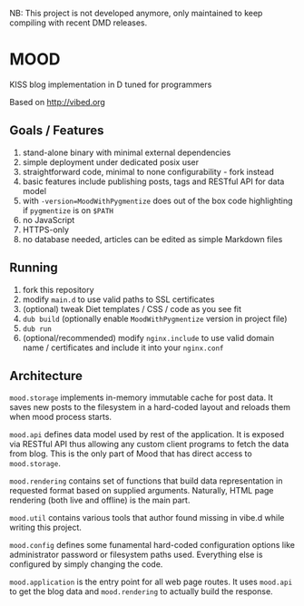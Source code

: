 NB: This project is not developed anymore, only maintained to keep compiling
with recent DMD releases.

# MOOD
KISS blog implementation in D tuned for programmers

Based on http://vibed.org

## Goals / Features

1. stand-alone binary with minimal external dependencies
2. simple deployment under dedicated posix user
3. straightforward code, minimal to none configurability - fork instead
4. basic features include publishing posts, tags and RESTful API for data model
5. with `-version=MoodWithPygmentize` does out of the box code highlighting if `pygmentize` is on `$PATH`
6. no JavaScript
7. HTTPS-only
8. no database needed, articles can be edited as simple Markdown files

## Running

1. fork this repository
2. modify `main.d` to use valid paths to SSL certificates
3. (optional) tweak Diet templates / CSS / code as you see fit
4. `dub build` (optionally enable `MoodWithPygmentize` version in project file)
5. `dub run`
6. (optional/recommended) modify `nginx.include` to use valid domain name / certificates and include it into your `nginx.conf`

## Architecture

`mood.storage` implements in-memory immutable cache for post data. It saves new posts to
the filesystem in a hard-coded layout and reloads them when mood process starts.

`mood.api` defines data model used by rest of the application. It is exposed via RESTful
API thus allowing any custom client programs to fetch the data from blog. This is the only
part of Mood that has direct access to `mood.storage`.

`mood.rendering` contains set of functions that build data representation in requested format
based on supplied arguments. Naturally, HTML page rendering (both live and offline) is the main
part.

`mood.util` contains various tools that author found missing in vibe.d while writing this project.

`mood.config` defines some funamental hard-coded configuration options like administrator password
or filesystem paths used. Everything else is configured by simply changing the code.

`mood.application` is the entry point for all web page routes. It uses `mood.api` to get the blog data
and `mood.rendering` to actually build the response.
